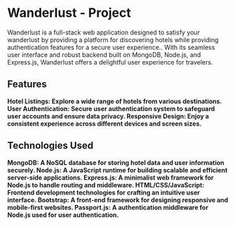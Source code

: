 # Wanderlust - Project
Wanderlust is a full-stack web application designed to satisfy your wanderlust by providing a platform for discovering hotels while providing authentication features for a secure user experience.. With its seamless user interface and robust backend built on MongoDB, Node.js, and Express.js, Wanderlust offers a delightful user experience for travelers.

## Features
<b> Hotel Listings: <b> Explore a wide range of hotels from various destinations. <br />
User Authentication: Secure user authentication system to safeguard user accounts and ensure data privacy.
Responsive Design: Enjoy a consistent experience across different devices and screen sizes.

## Technologies Used
MongoDB: A NoSQL database for storing hotel data and user information securely.
Node.js: A JavaScript runtime for building scalable and efficient server-side applications.
Express.js: A minimalist web framework for Node.js to handle routing and middleware.
HTML/CSS/JavaScript: Frontend development technologies for crafting an intuitive user interface.
Bootstrap: A front-end framework for designing responsive and mobile-first websites.
Passport.js: A authentication middleware for Node.js used for user authentication.
